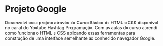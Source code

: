 # Projeto Google

Desenvolvi esse projeto através do Curso Básico de HTML e CSS disponível no canal do Youtube Hashtag Programação. Com as aulas do curso aprendi como funciona o HTML e CSS aplicando essas ferramentas para construção de uma interface semelhante ao conhecido navegador Google.
